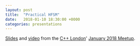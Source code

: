 ```yaml
---
layout: post
title:  "Practical HFSM"
date:   2018-01-10 18:30:00 +0000
categories: presentations
---
```

[Slides](https://andrew-gresyk.github.io/attachments/practical-hfsm.pdf) and [video](https://skillsmatter.com/skillscasts/11360-practical-hfsm) from the [C++ London](https://www.meetup.com/CppLondon/)' [January 2018 Meetup](https://www.meetup.com/CppLondon/events/246011416/).
